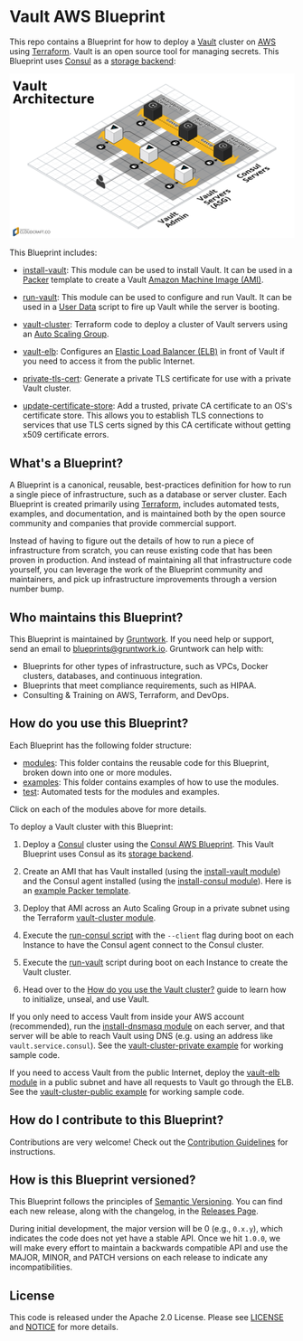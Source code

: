 # Vault AWS Blueprint

This repo contains a Blueprint for how to deploy a [Vault](https://www.vaultproject.io/) cluster on 
[AWS](https://aws.amazon.com/) using [Terraform](https://www.terraform.io/). Vault is an open source tool for managing
secrets. This Blueprint uses [Consul](https://www.consul.io) as a [storage 
backend](https://www.vaultproject.io/docs/configuration/storage/index.html):

![Vault architecture](/_docs/architecture.png)

This Blueprint includes:

* [install-vault](/modules/install-valut): This module can be used to install Vault. It can be used in a 
  [Packer](https://www.packer.io/) template to create a Vault 
  [Amazon Machine Image (AMI)](http://docs.aws.amazon.com/AWSEC2/latest/UserGuide/AMIs.html).

* [run-vault](/modules/run-vault): This module can be used to configure and run Vault. It can be used in a 
  [User Data](http://docs.aws.amazon.com/AWSEC2/latest/UserGuide/user-data.html#user-data-shell-scripts) 
  script to fire up Vault while the server is booting.

* [vault-cluster](/modules/vault-cluster): Terraform code to deploy a cluster of Vault servers using an [Auto Scaling 
  Group](https://aws.amazon.com/autoscaling/).
    
* [vault-elb](/modules/vault-elb): Configures an [Elastic Load Balancer 
  (ELB)](https://aws.amazon.com/elasticloadbalancing/classicloadbalancer/) in front of Vault if you need to access it
  from the public Internet.
   
* [private-tls-cert](/modules/private-tls-cert): Generate a private TLS certificate for use with a private Vault 
  cluster.
   
* [update-certificate-store](/modules/update-certificate-store): Add a trusted, private CA certificate to an OS's 
  certificate store. This allows you to establish TLS connections to services that use TLS certs signed by this CA 
  certificate without getting x509 certificate errors.
   



## What's a Blueprint?

A Blueprint is a canonical, reusable, best-practices definition for how to run a single piece of infrastructure, such 
as a database or server cluster. Each Blueprint is created primarily using [Terraform](https://www.terraform.io/), 
includes automated tests, examples, and documentation, and is maintained both by the open source community and 
companies that provide commercial support. 

Instead of having to figure out the details of how to run a piece of infrastructure from scratch, you can reuse 
existing code that has been proven in production. And instead of maintaining all that infrastructure code yourself, 
you can leverage the work of the Blueprint community and maintainers, and pick up infrastructure improvements through
a version number bump.
 
 
 
## Who maintains this Blueprint?

This Blueprint is maintained by [Gruntwork](http://www.gruntwork.io/). If you need help or support, send an email to 
[blueprints@gruntwork.io](mailto:blueprints@gruntwork.io?Subject=Vault%20Blueprint). Gruntwork can help with:

* Blueprints for other types of infrastructure, such as VPCs, Docker clusters, databases, and continuous integration.
* Blueprints that meet compliance requirements, such as HIPAA.
* Consulting & Training on AWS, Terraform, and DevOps.



## How do you use this Blueprint?

Each Blueprint has the following folder structure:

* [modules](/modules): This folder contains the reusable code for this Blueprint, broken down into one or more modules.
* [examples](/examples): This folder contains examples of how to use the modules.
* [test](/test): Automated tests for the modules and examples.

Click on each of the modules above for more details.

To deploy a Vault cluster with this Blueprint:

1. Deploy a [Consul](https://www.consul.io/) cluster using the [Consul AWS 
   Blueprint](https://github.com/gruntwork-io/consul-aws-blueprint). This Vault Blueprint uses Consul as its
   [storage backend](https://www.vaultproject.io/docs/configuration/storage/index.html).

1. Create an AMI that has Vault installed (using the [install-vault module](/modules/install-vault)) and the Consul
   agent installed (using the [install-consul 
   module](https://github.com/gruntwork-io/consul-aws-blueprint/tree/master/modules/install-consul)). Here is an 
   [example Packer template](/examples/vault-consul-ami).

1. Deploy that AMI across an Auto Scaling Group in a private subnet using the Terraform [vault-cluster 
   module](/modules/vault-cluster). 

1. Execute the [run-consul script](https://github.com/gruntwork-io/consul-aws-blueprint/tree/master/modules/run-consul)
   with the `--client` flag during boot on each Instance to have the Consul agent connect to the Consul cluster. 

1. Execute the [run-vault](/modules/run-vault) script during boot on each Instance to create the Vault cluster. 

1. Head over to the [How do you use the Vault cluster?](/modules/vault-cluster#how-do-you-use-the-vault-cluster) guide
   to learn how to initialize, unseal, and use Vault.

If you only need to access Vault from inside your AWS account (recommended), run the [install-dnsmasq 
module](https://github.com/gruntwork-io/consul-aws-blueprint/tree/master/modules/install-dnsmasq) on each server, and 
that server will be able to reach Vault using DNS (e.g. using an address like `vault.service.consul`). See the 
[vault-cluster-private example](/examples/vault-cluster-private) for working sample code.

If you need to access Vault from the public Internet, deploy the [vault-elb module](/modules/vault-elb) in a public 
subnet and have all requests to Vault go through the ELB. See the [vault-cluster-public 
example](/examples/vault-cluster-public) for working sample code.


 



## How do I contribute to this Blueprint?

Contributions are very welcome! Check out the [Contribution Guidelines](/CONTRIBUTING.md) for instructions.



## How is this Blueprint versioned?

This Blueprint follows the principles of [Semantic Versioning](http://semver.org/). You can find each new release, 
along with the changelog, in the [Releases Page](../../releases). 

During initial development, the major version will be 0 (e.g., `0.x.y`), which indicates the code does not yet have a 
stable API. Once we hit `1.0.0`, we will make every effort to maintain a backwards compatible API and use the MAJOR, 
MINOR, and PATCH versions on each release to indicate any incompatibilities. 



## License

This code is released under the Apache 2.0 License. Please see [LICENSE](/LICENSE) and [NOTICE](/NOTICE) for more 
details.

